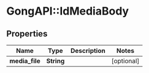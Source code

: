 # GongAPI::IdMediaBody

## Properties
Name | Type | Description | Notes
------------ | ------------- | ------------- | -------------
**media_file** | **String** |  | [optional] 

